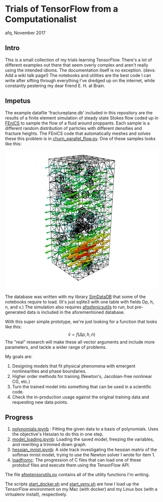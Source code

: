 # Trials of TensorFlow from a Computationalist

afq, November 2017

## Intro
This is a small collection of my trials learning TensorFlow. There's a lot of different examples out there that seem overly complex and aren't really using the intended idioms. The documentation itself is no exception. (devs: Add a wiki talk page!) The notebooks and utilities are the best code I can write after sifting through everything I've dredged up on the internet, while constantly pestering my dear friend E. H. at Brain.

## Impetus

The example datafile 'fractureplane.db' included in this repository are the results of a finite element simulation of steady state Stokes flow coded up in [FEniCS](fenicsproject.org) to sample the flow of a fluid around proppants. Each sample is a different random distribution of particles with different densities and fracture heights. The FEniCS code that automatically meshes and solves these this problem is in [churn_parallel_flow.py](churn_parallel_flow.py). One of these samples looks like this:

![Flow in a fracture around proppants](images/flowfield.png)

The database was written with my library [SimDataDB](https://bitbucket.org/afqueiruga/simdatadb/) that some of the notebooks require to load. (It's just sqlite3 with one table with fields Dp, h, n, and v.) The simulation also requires [afqsfenicsutils](https://bitbucket.org/afqueiruga/afqsfenicsutils/) to run, but pre-generated data is included in the aforementioned database.

With this super simple prototype, we're just looking for a function that looks like this:
$$\bar{v} = f(\Delta p,h,n)$$
The "real" research will make these all vector arguments and include more parameters, and tackle a wider range of problems.

My goals are:

1. Designing models that fit physical phenomena with emergent nonlinearities and phase boundaries.
2. Higher order methods for training (Newton's, Jacobian-free nonlinear CG, etc.)
3. Turn the trained model into something that can be used in a scientific code.
4. Check the in-production usage against the original training data and requesting new data points.

## Progress

1. [polynomials.ipynb](polynomials.ipynb) : Fitting the given data to a basis of polynomials. Uses the objective's Hessian to do this in one step.
2. [model_loading.ipynb](model_loading.ipynb): Loading the saved model, freezing the variables, and rewriting a trimmed down graph.
3. [hessian_mnist.ipynb](hessian_mnist.ipynb): A side track investigating the hessian matrix of the softmax mnist model, trying to use the Newton solver I wrote for item 1.
4. [loadfromc](loadfromc): The progression of C files that can load one of these protobuf files and execute them using the TensorFlow API.

The file [afqstensorutils.py](afqstensorutils.py) contains all of the utility functions I'm writing.

The scripts [start_docker.sh](start_docker.sh) and [start_venv.sh](start_venv.sh) are how I load up the TensorFlow environment on my Mac (with docker) and my Linux box (with a virtualenv install), respectively. 

